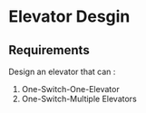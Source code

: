 # Elevator Desgin

## Requirements
Design an elevator that can :  
1. One-Switch-One-Elevator
2. One-Switch-Multiple Elevators